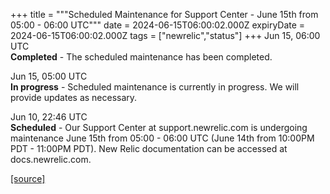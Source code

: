 +++
title = """Scheduled Maintenance for Support Center - June 15th from 05:00 - 06:00 UTC"""
date = 2024-06-15T06:00:02.000Z
expiryDate = 2024-06-15T06:00:02.000Z
tags = ["newrelic","status"]
+++
Jun 15, 06:00 UTC  
**Completed** - The scheduled maintenance has been completed.

Jun 15, 05:00 UTC  
**In progress** - Scheduled maintenance is currently in progress. We will provide updates as necessary.

Jun 10, 22:46 UTC  
**Scheduled** - Our Support Center at support.newrelic.com is undergoing maintenance June 15th from 05:00 - 06:00 UTC (June 14th from 10:00PM PDT - 11:00PM PDT). New Relic documentation can be accessed at docs.newrelic.com.

[[source]](https://status.newrelic.com/incidents/6zznvmwv73z7)

